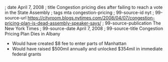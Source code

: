 ; date April 7, 2008
; title Congestion pricing dies after failing to reach a vote in the State Assembly
; tags mta congestion-pricing
; 99-source-id nyt
; 99-source-url https://cityroom.blogs.nytimes.com/2008/04/07/congestion-pricing-plan-is-dead-assembly-speaker-says/
; 99-source-publication The New York Times
; 99-source-date April 7, 2008
; 99-source-title Congestion Pricing Plan Dies in Albany

- Would have created $8 fee to enter parts of Manhattan
- Would have raised $500mil annually and unlocked $354mil in immediate federal grants 
